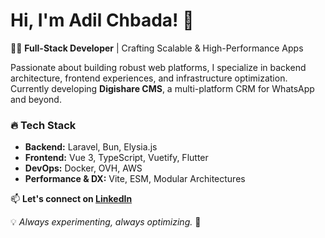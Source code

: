 # Hi, I'm Adil Chbada! 🚀  

👨‍💻 **Full-Stack Developer** | Crafting Scalable & High-Performance Apps  

Passionate about building robust web platforms, I specialize in backend architecture, frontend experiences, and infrastructure optimization. Currently developing **Digishare CMS**, a multi-platform CRM for WhatsApp and beyond.  

### 🔥 Tech Stack  
- **Backend:** Laravel, Bun, Elysia.js  
- **Frontend:** Vue 3, TypeScript, Vuetify, Flutter  
- **DevOps:** Docker, OVH, AWS  
- **Performance & DX:** Vite, ESM, Modular Architectures  

📫 **Let's connect on [LinkedIn](https://www.linkedin.com/in/adil-chbada/)**  

💡 *Always experimenting, always optimizing.* 🚀  
